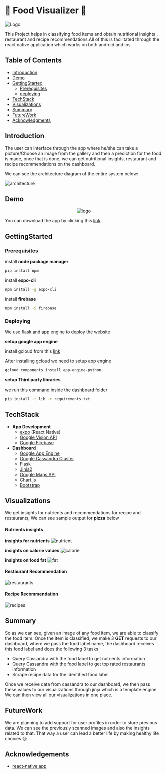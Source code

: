 # :fork_and_knife: Food Visualizer :fork_and_knife:

![Logo](/Dashboard/SeeFood/assets/img/brand/food-logo.png)

This Project helps in classifying food items and obtain nutritional insights , restaurant and recipe recommendations.All of this is 
facilitated through the react native application which works on both android and ios

## Table of Contents
- [Introduction](#introduction)
- [Demo](#demo)
- [GettingStarted](#gettingstarted)
    * [Prerequisites](#prerequisites)
    * [deploying](#deploying)
- [TechStack](#techstack)
- [Visualizations](#visualizations)
- [Summary](#summary)
- [FutureWork](#futurework)
- [Acknowledgments](#acknowledgements)

## Introduction

The user can interface through the app where he/she can take a picture/Choose an image from the gallery and then a prediction for the food is made, once that is done, we can get nutritional insights, restaurant and recipe recommendations on the dashboard.

We can see the architecture diagram of the entire system below:

![architecture](/Output/Architecture.png)

## Demo

<p align="center"><img alt="logo" src="/Output/demo.gif"></p>

You can download the app by clicking this [link](https://expo.io/@sammyboi/seefood)

## GettingStarted

### Prerequisites

install **node package manager**

```bash
pip install npm
```

install **expo-cli**

```bash
npm install -g expo-cli
```

install **firebase**

```bash
npm install -S firebase
```
### Deploying

We use flask and app engine to deploy the website

**setup google app engine**

install gcloud from this [link](https://cloud.google.com/sdk/docs/)

After installing gcloud we need to setup app engine

```bash
gcloud components install app-engine-python
```

**setup Third party libraries**
    
we run this command inside the dashboard folder

```bash
pip install -t lib -r requirements.txt
```

## TechStack
- **App Development**
    * [expo](https://docs.expo.io/versions/latest/) (React Native)
    * [Google Vision API](https://cloud.google.com/vision/)
    * [Google Firebase](https://firebase.google.com/)
- **Dashboard**
    * [Google App Engine](https://cloud.google.com/appengine/)
    * [Google Cassandra Cluster](https://console.cloud.google.com/marketplace/details/google/cassandra)
    * [Flask](http://flask.palletsprojects.com/en/1.1.x/)
    * [Jinja2](https://www.palletsprojects.com/p/jinja/)
    * [Google Maps API](https://developers.google.com/maps/documentation)
    * [Chart.js](https://www.chartjs.org/)
    * [Bootstrap](https://getbootstrap.com/)

## Visualizations

We get insights for nutrients and recommendations for recipe and restaurants, We can see sample output for **pizza** below

#### Nutrients insights 

**insights for nutrients**
![nutrient](/Output/nutrient.jpg)

**insights on calorie values**
![calorie](/Output/calorie.jpg)

**insights on food fat**
![fat](/Output/fat.jpg)

#### Restaurant Recommendation

![restaurants](/Output/restaurant.jpg)

#### Recipe Recommendation

![recipes](/Output/Recipes.png)

## Summary

So as we can see, given an image of any food item, we are able to classify the food item. Once the item is classified, we make 3 **GET**
requests to our dashboard, where we pass the food label name, the dashboard receives this food label and does the following 3 tasks
- Query Cassandra with the food label to get nutrients information
- Query Cassandra with the food label to get top rated restaurants information
- Scrape recipe data for the identified food label

Once we receive data from cassandra to our dashboard, we then pass these values to our visualizations through jinja which is a template engine
We can then view all our visualizations in one place.

## FutureWork

We are planning to add support for user profiles in order to store previous data. We can see the previously scanned images and also the insights related to that.
That way a user can lead a better life by making healthy life choices :smiley:

## Acknowledgements

- [react-native app](https://github.com/JscramblerBlog/google-vision-rn-demo)
